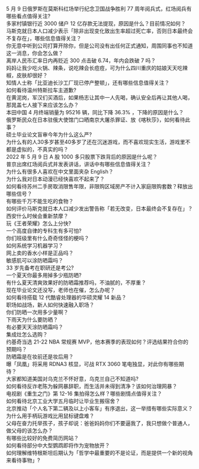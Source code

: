 5 月 9 日俄罗斯在莫斯科红场举行纪念卫国战争胜利 77 周年阅兵式，红场阅兵有哪些看点值得关注?  
多家村镇银行近 3000 储户 12 亿存款无法提现，原因是什么？目前情况如何？  
马斯克就日本人口减少表示「除非出现变化致出生率超过死亡率，否则日本最终会不复存在」，哪些信息值得关注？  
你无意中听到公司打算开除你，但是公司没有出任何正式通知，周围同事也不知道这一消息，你会怎么做？  
离岸人民币汇率日内再贬近 300 点击破 6.74，年内会跌破 7 吗？  
妈妈让我少吃火锅、辣条，说吃辣会长痘痘，可为什么四川重庆的姑娘天天吃辣椒，皮肤却很好？  
知情人士称「比亚迪长沙工厂现已停产整顿」，还有哪些信息值得关注？  
如何看待温州特斯拉车主道歉?  
在黄泥岗，军汉们买酒后，如果杨志让其中一人先喝，确认安全后再让其他人喝，那晁盖七人接下来应该怎么办？  
本田中国 4 月终端销量为 95216 辆，同比下降 36.3% ，下降的原因是什么？  
俄罗斯民众在日本驻俄大使馆门口晒南京大屠杀罪证、放《喀秋莎》，如何看待此事？  
硕士毕业论文盲审今年为什么这么严?  
为什么有的人30多岁甚至40多岁了还在沉迷游戏，而不喜欢现实生活，游戏里不都是虚拟的，不真实的吗？  
2022 年 5 月 9 日 A 股 1000 多只股票下跌背后的原因是什么呢？  
普京出席红场阅兵式并发表讲话，讲话中有哪些信息值得关注？  
为什么有很多人喜欢在中文里面夹杂 English？  
为什么我对日本动漫已经快喜欢不起来了？  
如何看待苏州二手房取消限售年限，非限购区域房产不计入家庭限购套数？释放出哪些信号？  
有哪些千万不能生吃的食物？  
如何评价马斯克就日本人口减少发出警告称「若无改变，日本最终会不复存在」？  
西安什么时候会重新禁摩？  
玩《王者荣耀》怎么上分快?  
一个高度自律的专科生有多可怕?  
你们班级里有什么奇奇怪怪的梗吗？  
如何系统学习机器学习？  
网上卖的香水小样是正品吗？  
敏感肌可以涂防晒霜吗？  
33 岁先备考在职研还是考公?  
一个夏天你最多用掉多少瓶防晒?  
有什么夏天清爽效果好的防晒霜推荐吗，不油腻的，不厚重？  
现在毕业论文还没写，老师也在催，怎么办呢？  
如何看待搭载 12 代酷睿处理器的华硕灵耀 14 新品？  
职场如战场，新人如何快速融入职场？  
你们防晒一次用多少量啊？  
下雨天为什么要防晒？  
有必要天天涂防晒霜吗？  
集成灶怎么选购？  
约基奇当选 21-22 NBA 常规赛 MVP，他本赛季的表现如何？评选结果符合你的预期吗？  
防晒霜是在妆前还是妆后用？  
曝「凤凰」将采用 RDNA3 核显，可战 RTX 3060 笔电独显，对此你有哪些期待？  
大家都知道美国对乌克兰不怀好意，乌克兰自己不知道吗?  
如何看待反诈老陈为躲网暴辞职，而生活并未得到清净？该如何治理网暴？  
电视剧《重生之门》第 12-16 集拍得怎么样？哪些剧情点值得关注？  
如何看待北京工业大学五月临时让毕业生搬宿舍？  
北京推动「个人名下第二辆及以上小客车」有序退出，这一举措有哪些实际意义？  
为什么用手柄玩游戏比用鼠标键盘难？  
父母在奋力托举孩子，孩子却说：爸爸妈妈你们不要逼我了，我只想做个普通人，做父母的该怎么办？  
有哪些比较好的免费简历网站？  
如何看待部分中大型鹦鹉即将作为宠物放开？  
如何理解维特根斯坦后期认为「哲学中最重要的不是论证，而是提供一个新的视角来看待事物」?  

